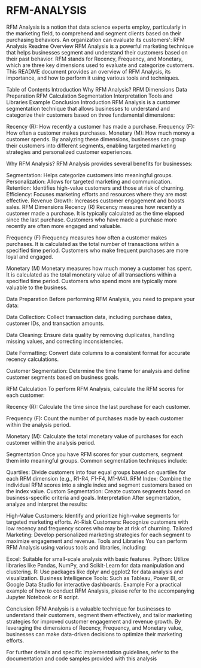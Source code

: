 # RFM-ANALYSIS
RFM Analysis is a notion that data science experts employ, particularly in the marketing field, to comprehend and segment clients based on their purchasing behaviors.  An organization can evaluate its customers':
RFM Analysis Readme
Overview
RFM Analysis is a powerful marketing technique that helps businesses segment and understand their customers based on their past behavior. RFM stands for Recency, Frequency, and Monetary, which are three key dimensions used to evaluate and categorize customers. This README document provides an overview of RFM Analysis, its importance, and how to perform it using various tools and techniques.

Table of Contents
Introduction
Why RFM Analysis?
RFM Dimensions
Data Preparation
RFM Calculation
Segmentation
Interpretation
Tools and Libraries
Example
Conclusion
Introduction
RFM Analysis is a customer segmentation technique that allows businesses to understand and categorize their customers based on three fundamental dimensions:

Recency (R): How recently a customer has made a purchase.
Frequency (F): How often a customer makes purchases.
Monetary (M): How much money a customer spends.
By analyzing these dimensions, businesses can group their customers into different segments, enabling targeted marketing strategies and personalized customer experiences.

Why RFM Analysis?
RFM Analysis provides several benefits for businesses:

Segmentation: Helps categorize customers into meaningful groups.
Personalization: Allows for targeted marketing and communication.
Retention: Identifies high-value customers and those at risk of churning.
Efficiency: Focuses marketing efforts and resources where they are most effective.
Revenue Growth: Increases customer engagement and boosts sales.
RFM Dimensions
Recency (R)
Recency measures how recently a customer made a purchase. It is typically calculated as the time elapsed since the last purchase. Customers who have made a purchase more recently are often more engaged and valuable.

Frequency (F)
Frequency measures how often a customer makes purchases. It is calculated as the total number of transactions within a specified time period. Customers who make frequent purchases are more loyal and engaged.

Monetary (M)
Monetary measures how much money a customer has spent. It is calculated as the total monetary value of all transactions within a specified time period. Customers who spend more are typically more valuable to the business.

Data Preparation
Before performing RFM Analysis, you need to prepare your data:

Data Collection: Collect transaction data, including purchase dates, customer IDs, and transaction amounts.

Data Cleaning: Ensure data quality by removing duplicates, handling missing values, and correcting inconsistencies.

Date Formatting: Convert date columns to a consistent format for accurate recency calculations.

Customer Segmentation: Determine the time frame for analysis and define customer segments based on business goals.

RFM Calculation
To perform RFM Analysis, calculate the RFM scores for each customer:

Recency (R): Calculate the time since the last purchase for each customer.

Frequency (F): Count the number of purchases made by each customer within the analysis period.

Monetary (M): Calculate the total monetary value of purchases for each customer within the analysis period.

Segmentation
Once you have RFM scores for your customers, segment them into meaningful groups. Common segmentation techniques include:

Quartiles: Divide customers into four equal groups based on quartiles for each RFM dimension (e.g., R1-R4, F1-F4, M1-M4).
RFM Index: Combine the individual RFM scores into a single index and segment customers based on the index value.
Custom Segmentation: Create custom segments based on business-specific criteria and goals.
Interpretation
After segmentation, analyze and interpret the results:

High-Value Customers: Identify and prioritize high-value segments for targeted marketing efforts.
At-Risk Customers: Recognize customers with low recency and frequency scores who may be at risk of churning.
Tailored Marketing: Develop personalized marketing strategies for each segment to maximize engagement and revenue.
Tools and Libraries
You can perform RFM Analysis using various tools and libraries, including:

Excel: Suitable for small-scale analysis with basic features.
Python: Utilize libraries like Pandas, NumPy, and Scikit-Learn for data manipulation and clustering.
R: Use packages like dplyr and ggplot2 for data analysis and visualization.
Business Intelligence Tools: Such as Tableau, Power BI, or Google Data Studio for interactive dashboards.
Example
For a practical example of how to conduct RFM Analysis, please refer to the accompanying Jupyter Notebook or R script.

Conclusion
RFM Analysis is a valuable technique for businesses to understand their customers, segment them effectively, and tailor marketing strategies for improved customer engagement and revenue growth. By leveraging the dimensions of Recency, Frequency, and Monetary value, businesses can make data-driven decisions to optimize their marketing efforts.

For further details and specific implementation guidelines, refer to the documentation and code samples provided with this analysis
